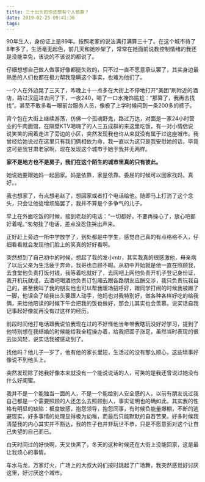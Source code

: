 ```yaml
---
title: 三十出头的你还想有个人依靠？
date: 2019-02-25 09:41:36
tags:
---
```

90年生人，身份证上是89年。按照老家的说法满打满算三十了。在这个城市待了8年多了，生活毫无起色，前几天和她吵架了，常常在她面前说教控制情绪的我还是没能幸免，该说的不该说的都说了。

仔细想想自己做人做事好像都挺失败的，只不过一直不愿意承认罢了，其实身边最熟悉的人们也都在极力帮我隐瞒这个事实，也难为他们了。

一个人在外边晃了三天了，昨晚上十一点多在大街上不停地打开“美团”刷附近的酒店，路过汉庭进去问了下，一夜240，喝了一口水掩饰尴尬：“那算了，我再去找找”。甚至不敢多看一眼前台服务人员，像极了上学时候问到一条200多的裤子。

背个包在大街上继续游荡，仿佛一个孤魂野鬼，路过万达，对面是一家24小时营业的牛肉面馆，在隔壁KTV喝嗨了的人三五成群的来这里吃饭，有一对小情侣说说笑笑的闹着走进了旁边的小区，突然发现我也许从来就没有属于过这座城市。我曾经给她说过在这里只有我们俩相依为命，我一直以为这只是我安慰她的话，毕竟这可是我甘肃老家啊，现在发现这个城市于她于我并无两样。

**家不是地方也不是房子，我们在这个陌生的城市里真的只有彼此。**

她说她要跟她妈一起回家。妈是依靠，家是依靠。委屈的时候可以回家找妈，真好。。

我也想家了，有点想老赵了，想回家或者打个电话给他。随即马上打消了这个念头，只会让他徒增烦恼罢了，我并不算是个多争气的儿子。

早上在外面吃饭的时候，接到老赵的电话：“一切都好，不要再操心了，放心吧都好着呢。”匆匆挂了电话，差点没忍住哭出声来。

正好赶上旁边一所中学放学了，到处都是中学生，感觉自己真的有点格格不入，仔细看看就会发现他们脸上的笑真的好好看啊。

突然想到了自己初中的时候，想起了我的发小mtr，其实我真的很感激他，母亲病了以后父亲为生活疲于奔命，我哥也自顾不暇。从初中开始就是他一直在照顾我，去食堂他负责打饭付钱，我等着吃就好了，去网吧上网他负责开机子登记身份证，我开机玩就成，去酒吧喝酒他负责订包厢去跟各路朋友应酬交涉，我只负责玩我自己的，甚至我叫了我的朋友他也可以帮我暖场招呼好，跟同学打闹的时候我被踢了一脚，他误会了给我出头要跟人动手，他妈也对我特别好，做各种各样好吃的给我俩，来给他陪读的时候下午会把我的饭也做好，那会儿其实也会羡慕。说实话自我记事起好像就再没有过这样的经历。

前段时间他打电话跟我说怕我现在过的不好怪他当年带我瞎玩没好好学习，提到了他特别想在我结婚的时候能给我全程操办着，给我把面子涨足，虽然当时表现的很云淡风轻，说实话我被感动到了。

找他吗？他儿子一岁了，他有他的家长里短，生活过的没有那么顺心，这些琐事好像说不到他头上。

突然发现除了她我好像本来就没有一个能说说话的人，可笑的是我还曾说过她没有什么好闺蜜。

我并不是一个能独当一面的人，不是一个能给别人安全感的人，以前有朋友说过我自己都是一个需要照顾的人还怎么去照顾别人，事实证明也的确如此。其实我的性格有明显的缺陷：极度敏感，抱怨领导，抱怨同事，有时候负能量爆棚，不断的逃避现实，好多事情的处理显得极为幼稚，而最后只能默默的自吞苦果。好多时候我清楚我的内心其实并不豁达，我的性子也并非玩世不恭，只是不愿意面对这个让自己失望的自己而已。

白天时间过的好快啊，天又快黑了，冬天的这种时候还在大街上没能回家，这是最让我烦心的事情。

车水马龙，万家灯火，广场上的大叔大妈们按时跳起了广场舞，我突然感觉好讨厌这里，好讨厌这个城市。
